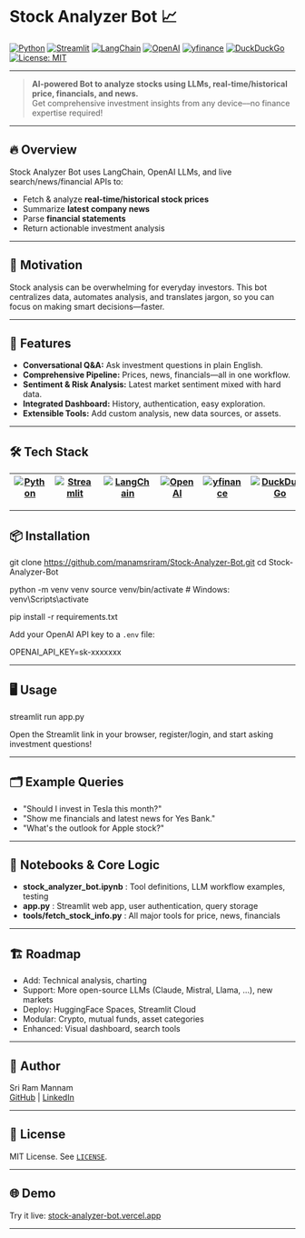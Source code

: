 # Stock Analyzer Bot 📈

[![Python](https://img.shields.io/badge/Python-3.9%2B-blue?logo=python&logoColor=white)](https://www.python.org/)
[![Streamlit](https://img.shields.io/badge/Streamlit-App-FF4B4B?logo=streamlit&logoColor=white)](https://streamlit.io/)
[![LangChain](https://img.shields.io/badge/LangChain-AI-00B86B?logo=dataiku&logoColor=white)](https://langchain.com/)
[![OpenAI](https://img.shields.io/badge/OpenAI-GPT4-10A37F?logo=openai&logoColor=white)](https://platform.openai.com/)
[![yfinance](https://img.shields.io/badge/yfinance-Finance-73A1FB?logo=yahoo&logoColor=white)](https://pypi.org/project/yfinance/)
[![DuckDuckGo](https://img.shields.io/badge/DuckDuckGo-Search-FE7A16?logo=duckduckgo&logoColor=white)](https://duckduckgo.com/)
[![License: MIT](https://img.shields.io/badge/License-MIT-yellow.svg)](LICENSE)

---

> **AI-powered Bot to analyze stocks using LLMs, real-time/historical price, financials, and news.**  
> Get comprehensive investment insights from any device––no finance expertise required!

---

## 🔥 Overview

Stock Analyzer Bot uses LangChain, OpenAI LLMs, and live search/news/financial APIs to:
- Fetch & analyze **real-time/historical stock prices**
- Summarize **latest company news**
- Parse **financial statements**
- Return actionable investment analysis

---

## 🎯 Motivation

Stock analysis can be overwhelming for everyday investors. This bot centralizes data, automates analysis, and translates jargon, so you can focus on making smart decisions—faster.

---

## 🚀 Features

- **Conversational Q&A:** Ask investment questions in plain English.
- **Comprehensive Pipeline:** Prices, news, financials—all in one workflow.
- **Sentiment & Risk Analysis:** Latest market sentiment mixed with hard data.
- **Integrated Dashboard:** History, authentication, easy exploration.
- **Extensible Tools:** Add custom analysis, new data sources, or assets.

---

## 🛠️ Tech Stack

| [![Python](https://img.shields.io/badge/-Python-3A75A6?logo=python)](https://www.python.org/) | [![Streamlit](https://img.shields.io/badge/-Streamlit-FF4B4B?logo=streamlit)](https://streamlit.io/) | [![LangChain](https://img.shields.io/badge/-LangChain-29B88A?logo=dataiku)](https://langchain.com/) | [![OpenAI](https://img.shields.io/badge/-OpenAI-10A37F?logo=openai)](https://openai.com/) | [![yfinance](https://img.shields.io/badge/-yfinance-73A1FB?logo=yahoo)](https://github.com/ranaroussi/yfinance) | [![DuckDuckGo](https://img.shields.io/badge/-DuckDuckGo-FE7A16?logo=duckduckgo)](https://duckduckgo.com/) | [![BeautifulSoup](https://img.shields.io/badge/-BeautifulSoup-4E8B93?logo=pypi)](https://www.crummy.com/software/BeautifulSoup/) | [![Pandas](https://img.shields.io/badge/-Pandas-150458?logo=pandas)](https://pandas.pydata.org/) |
|:--:|:--:|:--:|:--:|:--:|:--:|:--:|:--:|

---

## 📦 Installation

git clone https://github.com/manamsriram/Stock-Analyzer-Bot.git
cd Stock-Analyzer-Bot

python -m venv venv
source venv/bin/activate  # Windows: venv\Scripts\activate

pip install -r requirements.txt


Add your OpenAI API key to a `.env` file:

OPENAI_API_KEY=sk-xxxxxxx


---

## 🖥️ Usage

streamlit run app.py

Open the Streamlit link in your browser, register/login, and start asking investment questions!

---

## 🗂️ Example Queries

- "Should I invest in Tesla this month?"
- "Show me financials and latest news for Yes Bank."
- "What's the outlook for Apple stock?"

---

## 🧰 Notebooks & Core Logic

- **stock_analyzer_bot.ipynb** : Tool definitions, LLM workflow examples, testing
- **app.py** : Streamlit web app, user authentication, query storage
- **tools/fetch_stock_info.py** : All major tools for price, news, financials

---

## 🏗️ Roadmap

- Add: Technical analysis, charting
- Support: More open-source LLMs (Claude, Mistral, Llama, ...), new markets
- Deploy: HuggingFace Spaces, Streamlit Cloud
- Modular: Crypto, mutual funds, asset categories
- Enhanced: Visual dashboard, search tools

---

## 👤 Author

Sri Ram Mannam  
[GitHub](https://github.com/manamsriram) | [LinkedIn](https://www.linkedin.com/in/sri-ram-mannam-8b61aa228/)

---

## 📜 License

MIT License. See [`LICENSE`](LICENSE).

---

## 🌐 Demo

Try it live: [stock-analyzer-bot.vercel.app](https://stock-analyzer-bot.vercel.app)

---
